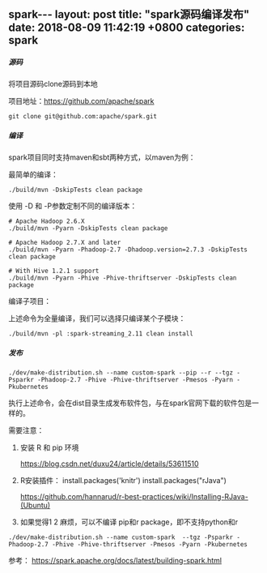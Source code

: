 spark---
layout: post
title:  "spark源码编译发布"
date:   2018-08-09 11:42:19 +0800
categories: spark
---
##### 源码

将项目源码clone源码到本地

项目地址：https://github.com/apache/spark

```
git clone git@github.com:apache/spark.git
```



##### 编译

spark项目同时支持maven和sbt两种方式，以maven为例：

最简单的编译：

```
./build/mvn -DskipTests clean package
```

 使用 -D 和 -P参数定制不同的编译版本：

```
# Apache Hadoop 2.6.X
./build/mvn -Pyarn -DskipTests clean package

# Apache Hadoop 2.7.X and later
./build/mvn -Pyarn -Phadoop-2.7 -Dhadoop.version=2.7.3 -DskipTests clean package

# With Hive 1.2.1 support
./build/mvn -Pyarn -Phive -Phive-thriftserver -DskipTests clean package
```

编译子项目：

上述命令为全量编译，我们可以选择只编译某个子模块：

```
./build/mvn -pl :spark-streaming_2.11 clean install
```



##### 发布

```
./dev/make-distribution.sh --name custom-spark --pip --r --tgz -Psparkr -Phadoop-2.7 -Phive -Phive-thriftserver -Pmesos -Pyarn -Pkubernetes
```

执行上述命令，会在dist目录生成发布软件包，与在spark官网下载的软件包是一样的。

需要注意：

1. 安装 R 和 pip 环境

   <https://blog.csdn.net/duxu24/article/details/53611510>

2. R安装插件： install.packages('knitr')  install.packages("rJava") 

   <https://github.com/hannarud/r-best-practices/wiki/Installing-RJava-(Ubuntu)>

3. 如果觉得1 2 麻烦，可以不编译 pip和r package，即不支持python和r 
```
./dev/make-distribution.sh --name custom-spark  --tgz -Psparkr -Phadoop-2.7 -Phive -Phive-thriftserver -Pmesos -Pyarn -Pkubernetes
```



参考：
https://spark.apache.org/docs/latest/building-spark.html